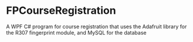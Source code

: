 # FPCourseRegistration
A WPF C# program for course registration that uses the Adafruit library for the R307 fingerprint module, and MySQL for the database
